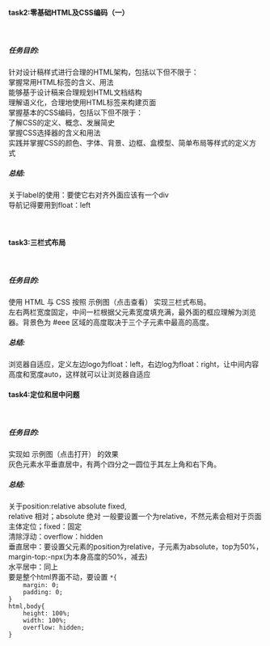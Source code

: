 <html>
<body>
<h4><strong>task2:零基础HTML及CSS编码（一）</strong></h4><br/>
<h5>任务目的:</h5>
针对设计稿样式进行合理的HTML架构，包括以下但不限于：<br/>
掌握常用HTML标签的含义、用法<br/>
能够基于设计稿来合理规划HTML文档结构<br/>
理解语义化，合理地使用HTML标签来构建页面<br/>
掌握基本的CSS编码，包括以下但不限于：<br/>
了解CSS的定义、概念、发展简史<br/>
掌握CSS选择器的含义和用法<br/>
实践并掌握CSS的颜色、字体、背景、边框、盒模型、简单布局等样式的定义方式<br/>
<h5>总结:</h5>
关于label的使用：要使它右对齐外面应该有一个div<br/>
导航记得要用到float：left<br/><br/><br/>
<h4><strong>task3:三栏式布局</strong></h4><br/>
<h5>任务目的:</h5>
使用 HTML 与 CSS 按照 示例图（点击查看） 实现三栏式布局。<br/>
左右两栏宽度固定，中间一栏根据父元素宽度填充满，最外面的框应理解为浏览器。背景色为 #eee 区域的高度取决于三个子元素中最高的高度。
<h5>总结:</h5>
浏览器自适应，定义左边logo为float：left，右边log为float：right，让中间内容高度和宽度auto，这样就可以让浏览器自适应<br/>
<h4><strong>task4:定位和居中问题</strong></h4><br/>
<h5>任务目的:</h5>
实现如 示例图（点击打开） 的效果<br/>
灰色元素水平垂直居中，有两个四分之一圆位于其左上角和右下角。<br/>
<h5>总结:</h5>
关于position:relative absolute fixed,<br/>
relative 相对；absolute 绝对 一般要设置一个为relative，不然元素会相对于页面主体定位；fixed：固定<br/>
清除浮动：overflow：hidden<br/>
垂直居中：要设置父元素的position为relative，子元素为absolute，top为50%，margin-top:-npx(为本身高度的50%，减去)</br>
水平居中：同上<br/>
要是整个html界面不动，要设置
<code>*{
    margin: 0;
    padding: 0;
}
html,body{
    height: 100%;
    width: 100%;
    overflow: hidden;
}</code>
</body>
</html>
